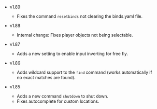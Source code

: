 
- v1.89
  - Fixes the command `resetbinds` not clearing the binds.yaml file.

- v1.88
  - Internal change: Fixes player objects not being selectable.

- v1.87
  - Adds a new setting to enable input inverting for free fly.

- v1.86
  - Adds wildcard support to the `find` command (works automatically if no exact matches are found).

- v1.85
  - Adds a new command `shutdown` to shut down.
  - Fixes autocomplete for custom locations.
